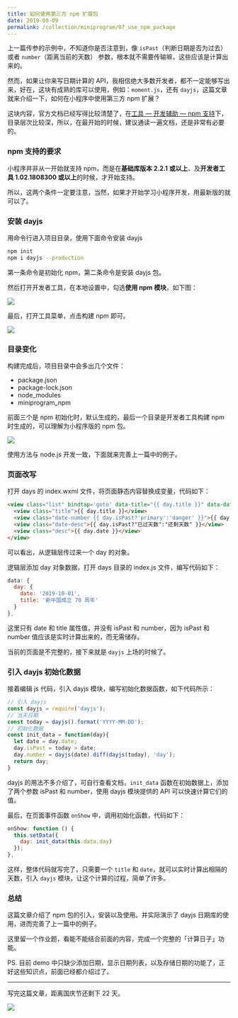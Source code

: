 ```yaml
---
title: 如何使用第三方 npm 扩展包
date: 2019-09-09
permalink: /collection/miniprogram/07_use_npm_package
---
```


上一篇传参的示例中，不知道你是否注意到，像 `isPast`（判断日期是否为过去） 或者 `number`（距离当前的天数） 参数，根本就不需要传输嘛，这些应该是计算出来的。

然而，如果让你来写日期计算的 API，我相信绝大多数开发者，都不一定能够写出来，好在，这块有成熟的库可以使用，例如：`moment.js`，还有 `dayjs`，这篇文章就来介绍一下，如何在小程序中使用第三方 npm 扩展？

这块内容，官方文档已经写得比较清楚了，在[工具 — 开发辅助 — npm 支持](https://developers.weixin.qq.com/miniprogram/dev/devtools/npm.html)下，目录层次比较深，所以，在最开始的时候，建议通读一遍文档，还是非常有必要的。

### npm 支持的要求
小程序并非从一开始就支持 npm，而是在**基础库版本 2.2.1 或以上**、及**开发者工具 1.02.1808300 或以上**的时候，才开始支持。

所以，这两个条件一定要注意，当然，如果才开始学习小程序开发，用最新版的就可以了。

### 安装 dayjs
用命令行进入项目目录，使用下面命令安装 dayjs

```sh
npm init
npm i dayjs --production
```

第一条命令是初始化 npm，第二条命令是安装 dayjs 包。

然后打开开发者工具，在本地设置中，勾选**使用 npm 模块**，如下图：

![](/image/collections/miniprogram/2019-09-09-15-22-45.png)

最后，打开工具菜单，点击构建 npm 即可。

![](/image/collections/miniprogram/2019-09-09-15-28-33.png)

### 目录变化
构建完成后，项目目录中会多出几个文件：

- package.json
- package-lock.json
- node_modules
- miniprogram_npm

前面三个是 npm 初始化时，默认生成的，最后一个目录是开发者工具构建 npm 时生成的，可以理解为小程序版的 npm 包。

![](/image/collections/miniprogram/2019-09-09-15-30-18.png)

使用方法与 node.js 开发一致，下面就来完善上一篇中的例子。

### 页面改写
打开 days 的 index.wxml 文件，将页面静态内容替换成变量，代码如下：

```html
<view class="list" bindtap='goto' data-title="{{ day.title }}" data-date="{{ day.date }}" data-isPast="{{ day.isPast }}" data-number="{{ day.number }}">
  <view class="title">{{ day.title }}</view>
  <view class="date-number {{ day.isPast?'primary':'danger' }}">{{ day.number }}</view>
  <view class="date-desc">{{ day.isPast?"已过天数":"还剩天数" }}</view>
  <view class="desc">{{ day.date }}</view>
</view>
```

可以看出，从逻辑层传过来一个 day 的对象。

逻辑层添加 day 对象数据，打开 days 目录的 index.js 文件，编写代码如下：

```js
data: {
  day: {
    date: '2019-10-01',
    title: '新中国成立 70 周年'
  }
},
```

这里只有 date 和 title 属性值，并没有 isPast 和 number，因为 isPast 和 number 值应该是实时计算出来的，而无需储存。

当前的页面是不完整的，接下来就是 `dayjs` 上场的时候了。

### 引入 dayjs 初始化数据
接着编辑 js 代码，引入 dayjs 模块，编写初始化数据函数，如下代码所示：

```js
// 引入 dayjs
const dayjs = require('dayjs');
// 当天日期
const today = dayjs().format('YYYY-MM-DD');
// 初始化数据
const init_data = function(day){
  let date = day.date;
  day.isPast = today > date;
  day.number = dayjs(date).diff(dayjs(today), 'day');
  return day;
}
```

dayjs 的用法不多介绍了，可自行查看文档，`init_data` 函数在初始数据上，添加了两个参数 isPast 和 number，使用 dayjs 模块提供的 API 可以快速计算它们的值。

最后，在页面事件函数 `onShow` 中，调用初始化函数，代码如下：

```js
onShow: function () {
  this.setData({
    day: init_data(this.data.day)
  });
},
```

这样，整体代码就写完了，只需要一个 `title` 和 `date`，就可以实时计算出相隔的天数，引入 `dayjs` 模块，让这个计算的过程，简单了许多。

### 总结
这篇文章介绍了 npm 包的引入，安装以及使用。并实际演示了 dayjs 日期库的使用，进而完善了上一篇中的例子。

这里留一个作业题，看能不能结合前面的内容，完成一个完整的「计算日子」功能。

PS. 目前 demo 中只缺少添加日期，显示日期列表，以及存储日期的功能了，正好这些知识点，前面已经都介绍过了。

- - - - - 

写完这篇文章，距离国庆节还剩下 22 天。

![](/image/collections/miniprogram/wxf51bdbc02e495a2b.o6zAJs72N3pGGs-m3FtEnWYH4dV0.tTNlyGcwPgPS26c6ad682e91781e721148c3068d6ee2.jpg)